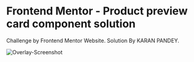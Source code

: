 # Frontend Mentor - Product preview card component solution

Challenge by Frontend Mentor Website.
Solution By KARAN PANDEY.

![Overlay-Screenshot](https://github.com/03Karan30/Product-Card-Frontend-Mentor-Challenge/assets/121372216/a8cd1c91-b617-4d02-8613-1ba27419ac16)
